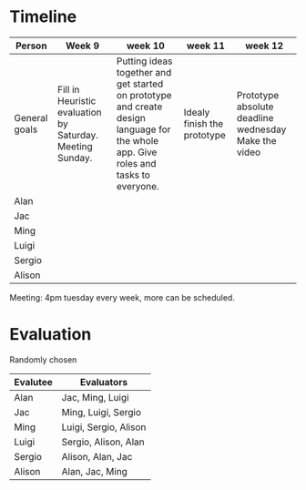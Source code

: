 # Timeline
| Person | Week 9                       | week 10                                                                                   | week 11              | week 12        |
| ------ | ---------------------------- | ----------------------------------------------------------------------------------------- | -------------------- | -------------- |
| General goals | Fill in Heuristic evaluation by Saturday. Meeting Sunday. | Putting ideas together and get started on prototype and create design language for the whole app. Give roles and tasks to everyone. | Idealy finish the prototype | Prototype absolute deadline wednesday Make the video |
| Alan   |  |  |  |  |
| Jac    |  |                                                                                           |                      |                |
| Ming   |  |                                                                                           |                      |                |
| Luigi  |  |                                                                                           |                      |                |
| Sergio |  |                                                                                           |                      |                |
| Alison |  |                                                                                           |                      |                |

Meeting: 4pm tuesday every week, more can be scheduled.

# Evaluation

Randomly chosen

| Evalutee | Evaluators            |
| -------- | --------------------- |
| Alan     | Jac, Ming, Luigi      |
| Jac      | Ming, Luigi, Sergio   |
| Ming     | Luigi, Sergio, Alison |
| Luigi    | Sergio, Alison, Alan  |
| Sergio   | Alison, Alan, Jac     |
| Alison   | Alan, Jac, Ming       |

##### 
